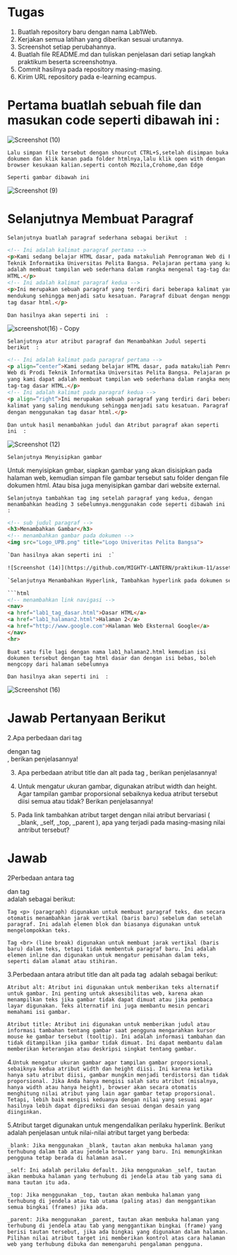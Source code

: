 # Tugas
1. Buatlah repository baru dengan nama Lab1Web.
2. Kerjakan semua latihan yang diberikan sesuai urutannya.
3. Screenshot setiap perubahannya.
4. Buatlah file README.md dan tuliskan penjelasan dari setiap langkah praktikum beserta
screenshotnya.
5. Commit hasilnya pada repository masing-masing.
6. Kirim URL repository pada e-learning ecampus.

# Pertama buatlah sebuah file dan masukan code seperti dibawah ini  :
![Screenshot (10)](https://github.com/MIGHTY-LANTERN/praktikum-11/assets/115616713/c27133f0-3698-47de-9aa5-c608b7347202)  

`Lalu simpan file tersebut dengan shourcut CTRL+S,setelah disimpan buka dokumen dan klik kanan pada folder htmlnya,lalu klik open with dengan browser kesukaan kalian.seperti contoh Mozila,Crohome,dan Edge`

`Seperti gambar dibawah ini`

![Screenshot (9)](https://github.com/MIGHTY-LANTERN/praktikum-11/assets/115616713/44f4b980-277d-4666-b01f-6a150e1f8a2b)



# Selanjutnya Membuat Paragraf

`Selanjutnya buatlah paragraf sederhana sebagai berikut  :`

```html
<!-- Ini adalah kalimat paragraf pertama -->
<p>Kami sedang belajar HTML dasar, pada matakuliah Pemrograman Web di Prodi
Teknik Informatika Universitas Pelita Bangsa. Pelajaran pertama yang kami dapat
adalah membuat tampilan web sederhana dalam rangka mengenal tag-tag dasar
HTML.</p>
<!-- Ini adalah kalimat paragraf kedua -->
<p>Ini merupakan sebuah paragraf yang terdiri dari beberapa kalimat yang saling
mendukung sehingga menjadi satu kesatuan. Paragraf dibuat dengan menggunakan
tag dasar html.</p>
```
`Dan hasilnya akan seperti ini  :`

![screenshot(16) - Copy](https://github.com/MIGHTY-LANTERN/praktikum-11/assets/115616713/3b725aa4-df1b-4df8-8fca-d989454b741c)


`Selanjutnya atur atribut paragraf dan Menambahkan Judul seperti berikut  :`

```html
<!-- Ini adalah kalimat pada paragraf pertama -->
<p align=”center”>Kami sedang belajar HTML dasar, pada matakuliah Pemrograman
Web di Prodi Teknik Informatika Universitas Pelita Bangsa. Pelajaran pertama
yang kami dapat adalah membuat tampilan web sederhana dalam rangka mengenal
tag-tag dasar HTML.</p>
<!-- Ini adalah kalimat pada paragraf kedua -->
<p align=”right”>Ini merupakan sebuah paragraf yang terdiri dari beberapa
kalimat yang saling mendukung sehingga menjadi satu kesatuan. Paragraf dibuat
dengan menggunakan tag dasar html.</p>
```
`Dan untuk hasil menambahkan judul dan Atribut paragraf akan seperti ini  :`

![Screenshot (12)](https://github.com/MIGHTY-LANTERN/praktikum-11/assets/115616713/2d0e6616-bd7a-4104-a112-b1b29de38f78)

`Selanjutnya Menyisipkan gambar`

Untuk menyisipkan gmbar, siapkan gambar yang akan disisipkan pada halaman web, kemudian
simpan file gambar tersebut satu folder dengan file dokumen html. Atau bisa juga menyisipkan
gambar dari website external.

`Selanjutnya tambahkan tag img setelah paragraf yang kedua, dengan menambahkan heading 3
sebelumnya.menggunakan code seperti dibawah ini  :`

```html
<!-- sub judul paragraf -->
<h3>Menambahkan Gambar</h3>
<!-- menambahkan gambar pada dokumen -->
<img src="Logo_UPB.png" title="Logo Univeritas Pelita Bangsa">

`Dan hasilnya akan seperti ini  :`

![Screenshot (14)](https://github.com/MIGHTY-LANTERN/praktikum-11/assets/115616713/13c859e5-3d56-42ed-a80c-6c1c48ad800c)

`Selanjutnya Menambahkan Hyperlink, Tambahkan hyperlink pada dokumen sebelum heading 1 seperti berikut`

```html
<!-- menambahkan link navigasi -->
<nav>
<a href="lab1_tag_dasar.html">Dasar HTML</a>
<a href="lab1_halaman2.html">Halaman 2</a>
<a href="http://www.google.com">Halaman Web Eksternal Google</a>
</nav>
<hr>
```

`Buat satu file lagi dengan nama lab1_halaman2.html kemudian isi dokumen tersebut dengan tag
html dasar dan dengan isi bebas, boleh mengcopy dari halaman sebelumnya`

`Dan hasilnya akan seperti ini  :`

![Screenshot (16)](https://github.com/MIGHTY-LANTERN/praktikum-11/assets/115616713/0f2838e7-d913-40f6-8957-86879ce1527e)

# Jawab Pertanyaan Berikut

2.Apa perbedaan dari tag <p> dengan tag <br>, berikan penjelasannya!
   
3. Apa perbedaan atribut title dan alt pada tag <img>, berikan penjelasannya!

4. Untuk mengatur ukuran gambar, digunakan atribut width dan height. Agar tampilan gambar
proporsional sebaiknya kedua atribut tersebut diisi semua atau tidak? Berikan penjelasannya!

5. Pada link tambahkan atribut target dengan nilai atribut bervariasi ( _blank, _self, _top,
_parent ), apa yang terjadi pada masing-masing nilai antribut tersebut?

# Jawab


2Perbedaan antara tag <p> dan tag <br> adalah sebagai berikut:

`Tag <p> (paragraph) digunakan untuk membuat paragraf teks, dan secara otomatis menambahkan jarak vertikal (baris baru) sebelum dan setelah paragraf. Ini adalah elemen blok dan biasanya digunakan untuk mengelompokkan teks.`

`Tag <br> (line break) digunakan untuk membuat jarak vertikal (baris baru) dalam teks, tetapi tidak membentuk paragraf baru. Ini adalah elemen inline dan digunakan untuk mengatur pemisahan dalam teks, seperti dalam alamat atau stihiran.`

3.Perbedaan antara atribut title dan alt pada tag <img> adalah sebagai berikut:

`Atribut alt: Atribut ini digunakan untuk memberikan teks alternatif untuk gambar. Ini penting untuk aksesibilitas web, karena akan menampilkan teks jika gambar tidak dapat dimuat atau jika pembaca layar digunakan. Teks alternatif ini juga membantu mesin pencari memahami isi gambar.`

`Atribut title: Atribut ini digunakan untuk memberikan judul atau informasi tambahan tentang gambar saat pengguna mengarahkan kursor mouse ke gambar tersebut (tooltip). Ini adalah informasi tambahan dan tidak ditampilkan jika gambar tidak dimuat. Ini dapat membantu dalam memberikan keterangan atau deskripsi singkat tentang gambar.`

4.`Untuk mengatur ukuran gambar agar tampilan gambar proporsional, sebaiknya kedua atribut width dan height diisi. Ini karena ketika hanya satu atribut diisi, gambar mungkin menjadi terdistorsi dan tidak proporsional. Jika Anda hanya mengisi salah satu atribut (misalnya, hanya width atau hanya height), browser akan secara otomatis menghitung nilai atribut yang lain agar gambar tetap proporsional. Tetapi, lebih baik mengisi keduanya dengan nilai yang sesuai agar hasilnya lebih dapat diprediksi dan sesuai dengan desain yang diinginkan.`

5.Atribut target digunakan untuk mengendalikan perilaku hyperlink. Berikut adalah penjelasan untuk nilai-nilai atribut target yang berbeda:

`_blank: Jika menggunakan _blank, tautan akan membuka halaman yang terhubung dalam tab atau jendela browser yang baru. Ini memungkinkan pengguna tetap berada di halaman asal.`

`_self: Ini adalah perilaku default. Jika menggunakan _self, tautan akan membuka halaman yang terhubung di jendela atau tab yang sama di mana tautan itu ada.`

`_top: Jika menggunakan _top, tautan akan membuka halaman yang terhubung di jendela atau tab utama (paling atas) dan menggantikan semua bingkai (frames) jika ada.`

`_parent: Jika menggunakan _parent, tautan akan membuka halaman yang terhubung di jendela atau tab yang menggantikan bingkai (frame) yang berisi tautan tersebut, jika ada bingkai yang digunakan dalam halaman.
Pilihan nilai atribut target ini memberikan kontrol atas cara halaman web yang terhubung dibuka dan memengaruhi pengalaman pengguna.`



